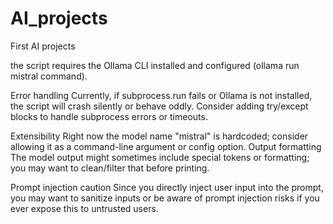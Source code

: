 # AI_projects
First AI projects

the script requires the Ollama CLI installed and configured (ollama run mistral command).

Error handling
  Currently, if subprocess.run fails or Ollama is not installed, the script will crash silently or behave oddly.
  Consider adding try/except blocks to handle subprocess errors or timeouts.

Extensibility
Right now the model name "mistral" is hardcoded; consider allowing it as a command-line argument or config option.
Output formatting
The model output might sometimes include special tokens or formatting; you may want to clean/filter that before printing.

Prompt injection caution
Since you directly inject user input into the prompt, you may want to sanitize inputs or be aware of prompt injection risks if you ever expose this to untrusted users.


